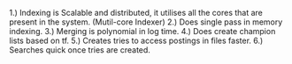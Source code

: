 1.) Indexing is Scalable and distributed, it utilises all the cores that are present in the system. (Mutil-core Indexer)
2.) Does single pass in memory indexing.
3.) Merging is polynomial in log time.
4.) Does create champion lists based on tf.
5.) Creates tries to access postings in files faster.
6.) Searches quick once tries are created.
